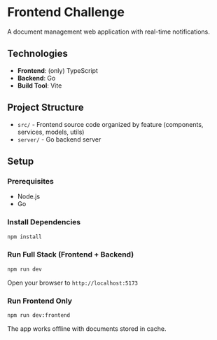 # Frontend Challenge

A document management web application with real-time notifications.

## Technologies

- **Frontend**: (only) TypeScript
- **Backend**: Go
- **Build Tool**: Vite

## Project Structure

- `src/` - Frontend source code organized by feature (components, services, models, utils)
- `server/` - Go backend server

## Setup

### Prerequisites

- Node.js
- Go

### Install Dependencies

```bash
npm install
```

### Run Full Stack (Frontend + Backend)

```bash
npm run dev
```

Open your browser to `http://localhost:5173`

### Run Frontend Only

```bash
npm run dev:frontend
```

The app works offline with documents stored in cache.
